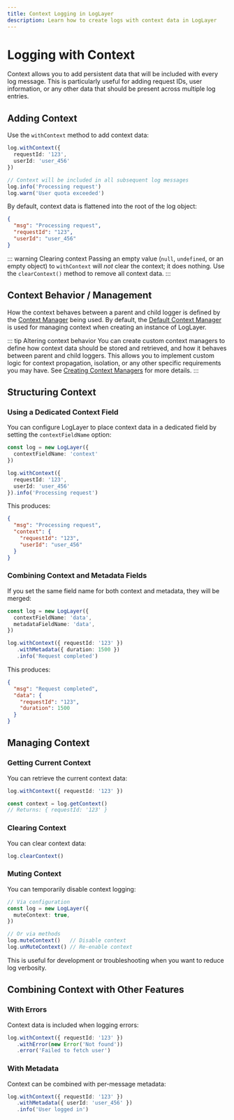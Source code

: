 ```yaml
---
title: Context Logging in LogLayer
description: Learn how to create logs with context data in LogLayer
---
```


# Logging with Context

Context allows you to add persistent data that will be included with every log message. This is particularly useful for adding request IDs, user information, or any other data that should be present across multiple log entries.

<!--@include: ../_partials/message-field-info.md-->

## Adding Context

Use the `withContext` method to add context data:

```typescript
log.withContext({
  requestId: '123',
  userId: 'user_456'
})

// Context will be included in all subsequent log messages
log.info('Processing request')
log.warn('User quota exceeded')
```

By default, context data is flattened into the root of the log object:
```json
{
  "msg": "Processing request",
  "requestId": "123",
  "userId": "user_456"
}
```

::: warning Clearing context
Passing an empty value (`null`, `undefined`, or an empty object) to `withContext` will *not* clear the context; it does nothing. Use the `clearContext()` method to remove all context data.
:::

## Context Behavior / Management

How the context behaves between a parent and child logger is defined by the [Context Manager](/context-managers/) being used. By default, the [Default Context Manager](/context-managers/default) is used for managing context when creating an instance of LogLayer.

<!--@include: ../context-managers/_partials/default-context-manager-behavior.md-->

::: tip Altering context behavior
You can create custom context managers to define how context data should be stored and retrieved, and how it behaves between parent and child loggers. This allows you to implement custom logic for context propagation, isolation, or any other specific requirements you may have.
See [Creating Context Managers](/context-managers/creating-context-managers) for more details.
:::

## Structuring Context

### Using a Dedicated Context Field

You can configure LogLayer to place context data in a dedicated field by setting the `contextFieldName` option:

```typescript
const log = new LogLayer({
  contextFieldName: 'context'
})

log.withContext({
  requestId: '123',
  userId: 'user_456'
}).info('Processing request')
```

This produces:
```json
{
  "msg": "Processing request",
  "context": {
    "requestId": "123",
    "userId": "user_456"
  }
}
```

### Combining Context and Metadata Fields

If you set the same field name for both context and metadata, they will be merged:

```typescript
const log = new LogLayer({
  contextFieldName: 'data',
  metadataFieldName: 'data',
})

log.withContext({ requestId: '123' })
   .withMetadata({ duration: 1500 })
   .info('Request completed')
```

This produces:
```json
{
  "msg": "Request completed",
  "data": {
    "requestId": "123",
    "duration": 1500
  }
}
```

## Managing Context

### Getting Current Context

You can retrieve the current context data:

```typescript
log.withContext({ requestId: '123' })

const context = log.getContext()
// Returns: { requestId: '123' }
```

### Clearing Context

You can clear context data:

```typescript
log.clearContext()
```

### Muting Context

You can temporarily disable context logging:

```typescript
// Via configuration
const log = new LogLayer({
  muteContext: true,
})

// Or via methods
log.muteContext()   // Disable context
log.unMuteContext() // Re-enable context
```

This is useful for development or troubleshooting when you want to reduce log verbosity.

## Combining Context with Other Features

### With Errors

Context data is included when logging errors:

```typescript
log.withContext({ requestId: '123' })
   .withError(new Error('Not found'))
   .error('Failed to fetch user')
```

### With Metadata

Context can be combined with per-message metadata:

```typescript
log.withContext({ requestId: '123' })
   .withMetadata({ userId: 'user_456' })
   .info('User logged in')
```
